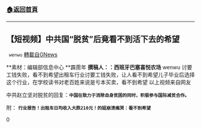 ###  [:house:返回首頁](https://github.com/ourhimalayas/txt)
---

## 【短视频】中共国“脱贫”后竟看不到活下去的希望
` wenwu` [轉載自GNews](https://gnews.org/zh-hans/965621/)

**素材：编辑部信息中心 **霹雳年
**撰稿人：：西班牙巴塞喜悦农场** wenwu
讨要工钱失败，看不到希望出租车行业讨要工钱失败，让人看不到希望儿子毕业后选择这个行业，在学校读书对老百姓来说是亏本买卖，看不到希望
以上视频来自网友

中共赵立坚对脱贫的回复：**`中国在致力于消除自身贫困的同时，积极参与国际减贫合作。`**

附：
**`行业报告！出租车日均收入大跌210元！的姐崩溃痛哭：看不到希望`**

0
